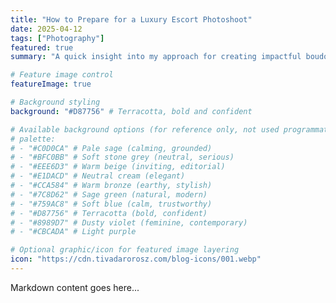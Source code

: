 ```yaml
---
title: "How to Prepare for a Luxury Escort Photoshoot"
date: 2025-04-12
tags: ["Photography"]
featured: true
summary: "A quick insight into my approach for creating impactful boudoir photos."

# Feature image control
featureImage: true

# Background styling
background: "#D87756" # Terracotta, bold and confident

# Available background options (for reference only, not used programmatically)
# palette:
# - "#C0D0CA" # Pale sage (calming, grounded)
# - "#BFC0BB" # Soft stone grey (neutral, serious)
# - "#EEE6D3" # Warm beige (inviting, editorial)
# - "#E1DACD" # Neutral cream (elegant)
# - "#CCA584" # Warm bronze (earthy, stylish)
# - "#7C8D62" # Sage green (natural, modern)
# - "#759AC8" # Soft blue (calm, trustworthy)
# - "#D87756" # Terracotta (bold, confident)
# - "#8989D7" # Dusty violet (feminine, contemporary)
# - "#CBCADA" # Light purple

# Optional graphic/icon for featured image layering
icon: "https://cdn.tivadarorosz.com/blog-icons/001.webp"
---
```


Markdown content goes here...